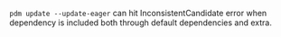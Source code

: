 `pdm update --update-eager` can hit InconsistentCandidate error when dependency is included both through default dependencies and extra.
